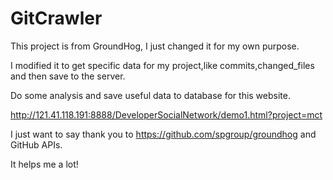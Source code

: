 # GitCrawler

This project is from GroundHog, I just changed it for my own purpose.

I modified it to get specific data for my project,like commits,changed_files and then save to the server.

Do some analysis and save useful data to database for this website.

http://121.41.118.191:8888/DeveloperSocialNetwork/demo1.html?project=mct

I just want to say thank you to https://github.com/spgroup/groundhog and GitHub APIs.

It helps me a lot!
